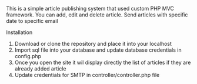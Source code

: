This is a simple article publishing system that used custom PHP MVC framework. You can add, edit and delete article. Send articles with specific date to specific email

Installation
1. Download or clone the repository and place it into your localhost
2. Import sql file into your database and update database credentials in config.php
3. Once you open the site it wil display directly the list of articles if they are already added article
4. Update credentials for SMTP in controller/controller.php file

